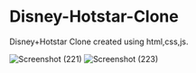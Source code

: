 # Disney-Hotstar-Clone
Disney+Hotstar Clone created using html,css,js.

![Screenshot (221)](https://github.com/SrushtiSawant15/Disney-Hotstar-Clone/assets/98805433/8f3c05fd-e07f-4ac0-a35a-726eae411d64)
![Screenshot (223)](https://github.com/SrushtiSawant15/Disney-Hotstar-Clone/assets/98805433/188f8f95-bc0c-418a-af4d-583f59e2ff76)
